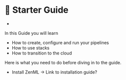 # 🐣 Starter Guide

*

In this Guide you will learn

* How to create, configure and run your pipelines
* How to use stacks
* How to transition to the cloud

Here is what you need to do before diving in to the guide.

* Install ZenML -> Link to installation guide?

